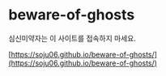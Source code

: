 # beware-of-ghosts
심신미약자는 이 사이트를 접속하지 마세요.

[https://soju06.github.io/beware-of-ghosts/](https://soju06.github.io/beware-of-ghosts/)